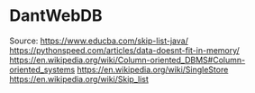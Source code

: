 # DantWebDB

Source: https://www.educba.com/skip-list-java/
  https://pythonspeed.com/articles/data-doesnt-fit-in-memory/
  https://en.wikipedia.org/wiki/Column-oriented_DBMS#Column-oriented_systems
  https://en.wikipedia.org/wiki/SingleStore
  https://en.wikipedia.org/wiki/Skip_list